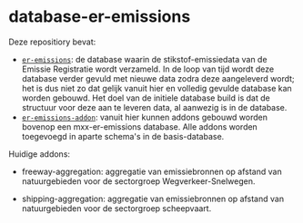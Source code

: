 # database-er-emissions

Deze repositiory bevat:
* [`er-emissions`](source/er-emissions/): de database waarin de stikstof-emissiedata van de Emissie Registratie wordt verzameld. In de loop van tijd wordt deze database verder gevuld met nieuwe data zodra deze aangeleverd wordt; het is dus niet zo dat gelijk vanuit hier en volledig gevulde database kan worden gebouwd.
Het doel van de initiele database build is dat de structuur voor deze aan te leveren data, al aanwezig is in de database.
* [`er-emissions-addon`](source/er-emissions-addon/): vanuit hier kunnen addons gebouwd worden bovenop een mxx-er-emissions database. Alle addons worden toegevoegd in aparte schema's in de basis-database.

Huidige addons: 
* freeway-aggregation: aggregatie van emissiebronnen op afstand van natuurgebieden voor de sectorgroep Wegverkeer-Snelwegen.

* shipping-aggregation: aggregatie van emissiebronnen op afstand van natuurgebieden voor de sectorgroep scheepvaart.
